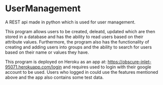 # UserManagement

A REST api made in python which is used for user management.

This program allows users to be created, deleatd, updated which are then stored in a database and has the ability to read users based on their attribute values. 
Furthermore, the program also has the functionality of creating and adding users into groups and the ability to search for users based on their name or values they have.

This program is deployed on Heroku as an app at: https://obscure-inlet-95071.herokuapp.com/login
and requires used to login with their google account to be used. Users who logged in could use the features mentioned above and the app also contains some test data.
